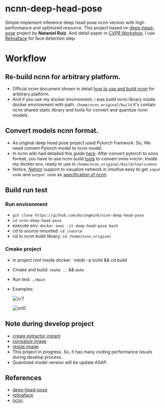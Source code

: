 # ncnn-deep-head-pose
Simple implement inference deep head pose ncnn version with high performance and optimized resource. This project based on [deep-head-pose](https://github.com/natanielruiz/deep-head-pose) project by **Nataniel Ruiz**. And detail paper in [CVPR Workshop](https://arxiv.org/abs/1710.00925). I use [Retinaface](https://github.com/deepinsight/insightface/tree/master/detection/retinaface) for face detection step.

# Workflow
## Re-build ncnn for arbitrary platform.
  - Official ncnn document shown in detail [how to use and build ncnn](https://github.com/Tencent/ncnn#howto) for arbitrary platform.
  - And if you use my docker environment, i was build ncnn library inside docker environment with path: `/home/ncnn_original/build` it's contain ncnn shared static library and tools for convert and quantize ncnn models.
## Convert models ncnn format.
  - As original deep head pose project used Pytorch framwork. So, We need convert Pytorch model to ncnn model.
  - In ncnn wiki had detailed this guide [here](https://github.com/Tencent/ncnn/wiki/use-ncnn-with-pytorch-or-onnx). After convert pytorch to onnx format, you have to use ncnn build [tools](https://github.com/Tencent/ncnn/tree/master/tools/onnx) to convert onnx->ncnn. Inside my docker env, ready to use in `/home/ncnn_original/build/tools/onnx`
  - Notice, [Netron](https://netron.app/) support to visualize network in intuitive easy to get `input node` and `output node` as [specification of ncnn](https://github.com/Tencent/ncnn/wiki/param-and-model-file-structure)
## Build run test
### Run environment
  - `git clone https://github.com/docongminh/ncnn-deep-head-pose`
  - `cd ncnn-deep-head-pose`
  - execute env: `docker exec -it deep-head-pose bash`
  - cd to source mounted: `cd /source`
  - cd to ncnn build library: `cd /home/ncnn_original`
### Cmake project
  - In project root inside docker: `mkdir -p build && cd build
  - Cmake and build: `cmake ..` && `make`
  - Run test: `./main`
 
  - Examples:
   
     ![cr7](https://github.com/docongminh/ncnn-deep-head-pose/blob/master/images/cr7_headpose.jpg)
     
      
     ![m10](https://github.com/docongminh/ncnn-deep-head-pose/blob/master/images/m10_headpose.jpg)
     
## Note during develop project
  - [create extractor instant](https://github.com/Tencent/ncnn/wiki/FAQ-ncnn-produce-wrong-result#create-new-extractor-for-each-image)
  - [normalize image](https://github.com/Tencent/ncnn/wiki/FAQ-ncnn-produce-wrong-result#pre-process)
  - [resize image](https://github.com/Tencent/ncnn/wiki/FAQ-ncnn-produce-wrong-result#pre-process)
  - This project in progress. So, it has many coding performance issues during develop process.
  - Quantized model version will be update ASAP.
## References
  - [deep-head-pose](https://github.com/natanielruiz/deep-head-pose)
  - [retinaface](https://github.com/deepinsight/insightface/tree/master/detection/retinaface)
  - [ncnn](https://github.com/Tencent/ncnn/issues?q=is%3Aissue+is%3Aopen+normalize)
